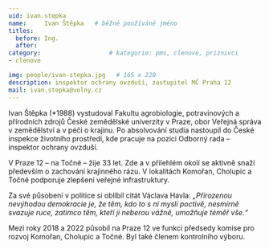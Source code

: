 ```yaml
---
uid: ivan.stepka
name:     Ivan Štěpka  	# běžně používáné jméno
titles:
  before: Ing.
  after:
category:                   # kategorie: pms, clenove, priznivci
- clenove

img: people/ivan-stepka.jpg   # 165 x 220
description: inspektor ochrany ovzduší, zastupitel MČ Praha 12
mail: ivan.stepka@volny.cz
---
```


Ivan Štěpka (*1988) vystudoval Fakultu agrobiologie, potravinových a přírodních zdrojů
České zemědělské univerzity v Praze, obor Veřejná správa v zemědělství a v péči o krajinu.
Po absolvování studia nastoupil do České inspekce životního prostředí, kde pracuje na pozici
Odborný rada – inspektor ochrany ovzduší.

V Praze 12 – na Točné – žije 33 let. Zde a v přilehlém okolí se aktivně snaží především o
zachování krajinného rázu. V lokalitách Komořan, Cholupic a Točné podporuje zlepšení
veřejné infrastruktury.

Za své působení v politice si oblíbil citát Václava Havla: *„Přirozenou nevýhodou demokracie
je, že těm, kdo to s ní myslí poctivě, nesmírně svazuje ruce, zatímco těm, kteří ji neberou
vážně, umožňuje téměř vše.“*

Mezi roky 2018 a 2022 působil na Praze 12 ve funkci předsedy komise pro rozvoj Komořan, Cholupic a Točné. Byl také členem kontrolního výboru.
